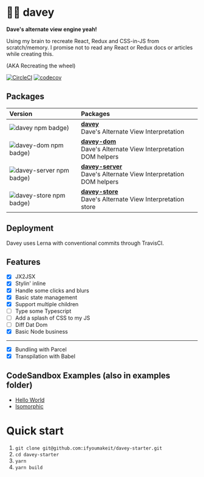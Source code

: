 # 👦🏻 davey

**Dave's alternate view engine yeah!**

Using my brain to recreate React, Redux and CSS-in-JS from scratch/memory. I promise not to read any React or Redux docs or articles while creating this.

(AKA Recreating the wheel)

[![CircleCI](https://circleci.com/gh/ifyoumakeit/davey.svg?style=shield)](https://circleci.com/gh/ifyoumakeit/davey)
[![codecov](https://codecov.io/gh/ifyoumakeit/davey/branch/master/graph/badge.svg)](https://codecov.io/gh/ifyoumakeit/davey)

## Packages

<!-- START pkgtoc, keep to allow update -->

| Version                                                                                 | Packages                                                                                      |
| :-------------------------------------------------------------------------------------- | :-------------------------------------------------------------------------------------------- |
| ![davey npm badge)](https://img.shields.io/npm/v/davey.svg?colorB=cb3837)               | **[davey](packages/davey)**<br>Dave's Alternate View Interpretation                           |
| ![davey-dom npm badge)](https://img.shields.io/npm/v/davey-dom.svg?colorB=cb3837)       | **[davey-dom](packages/davey-dom)**<br>Dave's Alternate View Interpretation DOM helpers       |
| ![davey-server npm badge)](https://img.shields.io/npm/v/davey-server.svg?colorB=cb3837) | **[davey-server](packages/davey-server)**<br>Dave's Alternate View Interpretation DOM helpers |
| ![davey-store npm badge)](https://img.shields.io/npm/v/davey-store.svg?colorB=cb3837)   | **[davey-store](packages/davey-store)**<br>Dave's Alternate View Interpretation store         |

<!-- END pkgtoc, keep to allow update -->

## Deployment

Davey uses Lerna with conventional commits through TravisCI.

## Features

* [x] JX2JSX
* [x] Stylin' inline
* [x] Handle some clicks and blurs
* [x] Basic state management
* [x] Support multiple children
* [ ] Type some Typescript
* [ ] Add a splash of CSS to my JS
* [ ] Diff Dat Dom
* [x] Basic Node business

---

* [x] Bundling with Parcel
* [x] Transpilation with Babel

## CodeSandbox Examples (also in examples folder)

* [Hello World](https://codesandbox.io/s/github/ifyoumakeit/davey/tree/master/examples/hello)
* [Isomorphic](https://codesandbox.io/s/github/ifyoumakeit/davey/tree/master/examples/isomorphic)

# Quick start

1.  `git clone git@github.com:ifyoumakeit/davey-starter.git`
2.  `cd davey-starter`
3.  `yarn`
4.  `yarn build`
